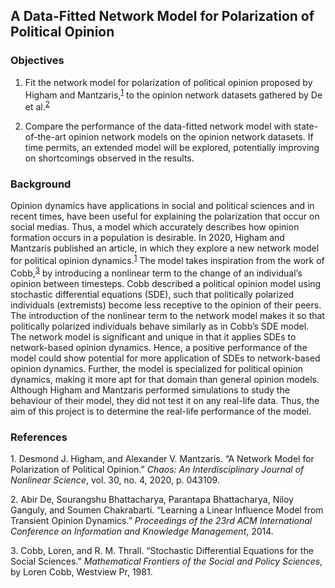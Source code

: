 ## A Data-Fitted Network Model for Polarization of Political Opinion


### Objectives
1.	Fit the network model for polarization of political opinion proposed by Higham and Mantzaris,<sup>[1](#1)</sup> to the opinion network datasets gathered by De et al.<sup>[2](#2)</sup>

2.	Compare the performance of the data-fitted network model with state-of-the-art opinion network models on the opinion network datasets.
If time permits, an extended model will be explored, potentially improving on shortcomings observed in the results.


### Background
Opinion dynamics have applications in social and political sciences and in recent times, have been useful for explaining the polarization that occur on social medias. Thus, a model which accurately describes how opinion formation occurs in a population is desirable. In 2020, Higham and Mantzaris published an article, in which they explore a new network model for political opinion dynamics.<sup>[1](#1)</sup> The model takes inspiration from the work of Cobb,<sup>[3](#3)</sup> by introducing a nonlinear term to the change of an individual’s opinion between timesteps. Cobb described a political opinion model using stochastic differential equations (SDE), such that politically polarized individuals (extremists) become less receptive to the opinion of their peers. The introduction of the nonlinear term to the network model makes it so that politically polarized individuals behave similarly as in Cobb’s SDE model. The network model is significant and unique in that it applies SDEs to network-based opinion dynamics. Hence, a positive performance of the model could show potential for more application of SDEs to network-based opinion dynamics. Further, the model is specialized for political opinion dynamics, making it more apt for that domain than general opinion models. Although Higham and Mantzaris performed simulations to study the behaviour of their model, they did not test it on any real-life data. Thus, the aim of this project is to determine the real-life performance of the model.

### References

<a id="1">1</a>. Desmond J. Higham, and Alexander V. Mantzaris. “A Network Model for Polarization of Political Opinion.” *Chaos: An Interdisciplinary Journal of Nonlinear Science*, vol. 30, no. 4, 2020, p. 043109.

<a id="2">2</a>. Abir De, Sourangshu Bhattacharya, Parantapa Bhattacharya, Niloy Ganguly, and Soumen Chakrabarti. “Learning a Linear Influence Model from Transient Opinion Dynamics.” *Proceedings of the 23rd ACM International Conference on Information and Knowledge Management*, 2014.

<a id="3">3</a>. Cobb, Loren, and R. M. Thrall. “Stochastic Differential Equations for the Social Sciences.” *Mathematical Frontiers of the Social and Policy Sciences*, by Loren Cobb, Westview Pr, 1981. 

